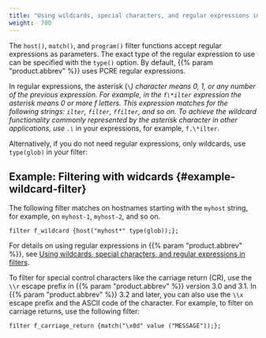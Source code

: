 ```yaml
---
title: "Using wildcards, special characters, and regular expressions in filters"
weight:  700
---
```

<!-- DISCLAIMER: This file is based on the syslog-ng Open Source Edition documentation https://github.com/balabit/syslog-ng-ose-guides/commit/2f4a52ee61d1ea9ad27cb4f3168b95408fddfdf2 and is used under the terms of The syslog-ng Open Source Edition Documentation License. The file has been modified by Axoflow. -->

The `host()`, `match()`, and `program()` filter functions accept regular expressions as parameters. The exact type of the regular expression to use can be specified with the `type()` option. By default, {{% param "product.abbrev" %}} uses PCRE regular expressions.

In regular expressions, the asterisk (`\`*) character means 0, 1, or any number of the previous expression. For example, in the `f\*ilter` expression the asterisk means 0 or more f letters. This expression matches for the following strings: `ilter`, `filter`, `ffilter`, and so on. To achieve the wildcard functionality commonly represented by the asterisk character in other applications, use `.\`* in your expressions, for example, `f.\*ilter`.

Alternatively, if you do not need regular expressions, only wildcards, use `type(glob)` in your filter:


## Example: Filtering with widcards {#example-wildcard-filter}

The following filter matches on hostnames starting with the `myhost` string, for example, on `myhost-1`, `myhost-2`, and so on.

```shell
filter f_wildcard {host("myhost*" type(glob));};
```

For details on using regular expressions in {{% param "product.abbrev" %}}, see [Using wildcards, special characters, and regular expressions in filters](#).

To filter for special control characters like the carriage return (CR), use the `\\r` escape prefix in {{% param "product.abbrev" %}} version 3.0 and 3.1. In {{% param "product.abbrev" %}} 3.2 and later, you can also use the `\\x` escape prefix and the ASCII code of the character. For example, to filter on carriage returns, use the following filter:

```shell
filter f_carriage_return {match("\x0d" value ("MESSAGE"));};
```
